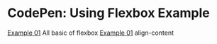 # CodePen: Using Flexbox Example

[Example 01](https://codepen.io/anon/pen/wNdQbL?editors=1100) All basic of flexbox
[Example 01](https://codepen.io/anon/pen/Vgbqbq?editors=1100) align-content